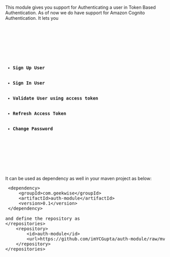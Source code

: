 This module gives you support for Authenticating a user in Token Based Authentication. As of now we do have support for Amazon Cognito Authentication. It lets you
<pre>
    <div class="container">
        <div class="block two first">
			<ul>
			  <li><b>Sign Up User</b></li>
			  <li><b>Sign In User</b></li>
			  <li><b>Validate User using access token</b></li>
			  <li><b>Refresh Access Token</b></li>
			  <li><b>Change Password</b></li>
			</ul>
		</div>
	</div>
</pre>

It can be used as dependency as well in your maven project as below:

<pre>
 &lt;dependency&gt;
	 &lt;groupId&gt;com.geekwise&lt;/groupId&gt;
	 &lt;artifactId&gt;auth-module&lt;/artifactId&gt;
	 &lt;version&gt;0.1&lt;/version&gt;
 &lt;/dependency&gt;

and define the repository as 
&lt;/repositories&gt;
	&lt;repository&gt;
		&lt;id&gt;auth-module&lt;/id&gt;
	   	&lt;url&gt;https://github.com/imYCGupta/auth-module/raw/mvn-repo/&lt;/url&gt;
	&lt;/repository&gt;
&lt;/repositories&gt;
</pre>
